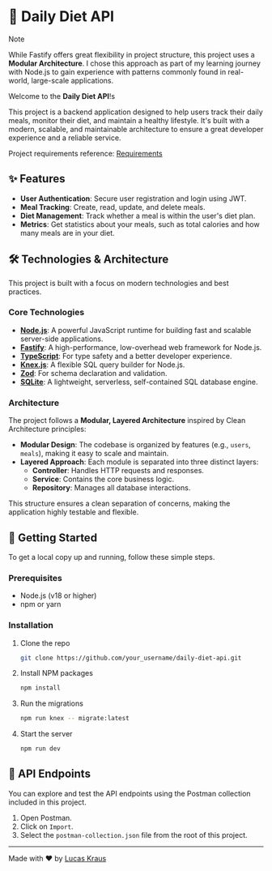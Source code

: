 # 🥗 Daily Diet API

> [!NOTE]
> While Fastify offers great flexibility in project structure, this project uses a **Modular Architecture**. I chose this approach as part of my learning journey with Node.js to gain experience with patterns commonly found in real-world, large-scale applications.

Welcome to the **Daily Diet API**!s

This project is a backend application designed to help users track their daily meals, monitor their diet, and maintain a healthy lifestyle. It's built with a modern, scalable, and maintainable architecture to ensure a great developer experience and a reliable service.

Project requirements reference: [Requirements](https://efficient-sloth-d85.notion.site/Desafio-02-be7cdb37aaf74ba898bc6336427fa410)

## ✨ Features

- **User Authentication**: Secure user registration and login using JWT.
- **Meal Tracking**: Create, read, update, and delete meals.
- **Diet Management**: Track whether a meal is within the user's diet plan.
- **Metrics**: Get statistics about your meals, such as total calories and how many meals are in your diet.

## 🛠️ Technologies & Architecture

This project is built with a focus on modern technologies and best practices.

### Core Technologies

- **[Node.js](https://nodejs.org/)**: A powerful JavaScript runtime for building fast and scalable server-side applications.
- **[Fastify](https://www.fastify.io/)**: A high-performance, low-overhead web framework for Node.js.
- **[TypeScript](https://www.typescriptlang.org/)**: For type safety and a better developer experience.
- **[Knex.js](https://knexjs.org/)**: A flexible SQL query builder for Node.js.
- **[Zod](https://zod.dev/)**: For schema declaration and validation.
- **[SQLite](https://www.sqlite.org/index.html)**: A lightweight, serverless, self-contained SQL database engine.

### Architecture

The project follows a **Modular, Layered Architecture** inspired by Clean Architecture principles:

- **Modular Design**: The codebase is organized by features (e.g., `users`, `meals`), making it easy to scale and maintain.
- **Layered Approach**: Each module is separated into three distinct layers:
  - **Controller**: Handles HTTP requests and responses.
  - **Service**: Contains the core business logic.
  - **Repository**: Manages all database interactions.

This structure ensures a clean separation of concerns, making the application highly testable and flexible.

## 🚀 Getting Started

To get a local copy up and running, follow these simple steps.

### Prerequisites

- Node.js (v18 or higher)
- npm or yarn

### Installation

1.  Clone the repo
    ```sh
    git clone https://github.com/your_username/daily-diet-api.git
    ```
2.  Install NPM packages
    ```sh
    npm install
    ```
3.  Run the migrations
    ```sh
    npm run knex -- migrate:latest
    ```
4.  Start the server
    ```sh
    npm run dev
    ```

## 📄 API Endpoints

You can explore and test the API endpoints using the Postman collection included in this project.

1.  Open Postman.
2.  Click on `Import`.
3.  Select the `postman-collection.json` file from the root of this project.

---

Made with ❤️ by [Lucas Kraus](https://github.com/lucaskraus)
